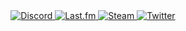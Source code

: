 <div align="center">
	<a href="https://discord.com/users/349536885749579777">
		<img
			alt="Discord"
			src="https://img.shields.io/badge/omercup-5865F2?style=for-the-badge&logo=discord&logoColor=white"
		/>
	</a>
	<a href="https://www.last.fm/user/omercup">
		<img
			alt="Last.fm"
			src="https://img.shields.io/badge/omercup-D51007?style=for-the-badge&logo=last.fm&logoColor=white"
		/>
	</a>
	<a href="https://steamcommunity.com/id/omercup/">
		<img
			alt="Steam"
			src="https://img.shields.io/badge/omercup-000000?style=for-the-badge&logo=steam&logoColor=white"
		/>
	</a>
	<a href="https://twitter.com/heisomercup">
		<img
			alt="Twitter"
			src="https://img.shields.io/badge/@heisomercup-1DA1F2?style=for-the-badge&logo=twitter&logoColor=white"
		/>
	</a>
</div>
